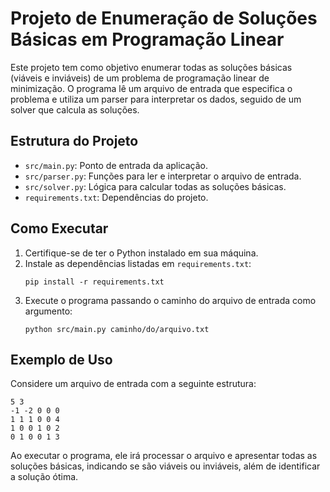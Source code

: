 # Projeto de Enumeração de Soluções Básicas em Programação Linear

Este projeto tem como objetivo enumerar todas as soluções básicas (viáveis e inviáveis) de um problema de programação linear de minimização. O programa lê um arquivo de entrada que especifica o problema e utiliza um parser para interpretar os dados, seguido de um solver que calcula as soluções.

## Estrutura do Projeto

- `src/main.py`: Ponto de entrada da aplicação.
- `src/parser.py`: Funções para ler e interpretar o arquivo de entrada.
- `src/solver.py`: Lógica para calcular todas as soluções básicas.
- `requirements.txt`: Dependências do projeto.

## Como Executar

1. Certifique-se de ter o Python instalado em sua máquina.
2. Instale as dependências listadas em `requirements.txt`:
   ```
   pip install -r requirements.txt
   ```
3. Execute o programa passando o caminho do arquivo de entrada como argumento:
   ```
   python src/main.py caminho/do/arquivo.txt
   ```

## Exemplo de Uso

Considere um arquivo de entrada com a seguinte estrutura:

```
5 3
-1 -2 0 0 0
1 1 1 0 0 4
1 0 0 1 0 2
0 1 0 0 1 3
```

Ao executar o programa, ele irá processar o arquivo e apresentar todas as soluções básicas, indicando se são viáveis ou inviáveis, além de identificar a solução ótima.
